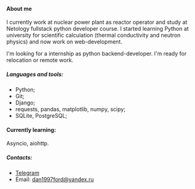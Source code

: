 #### About me
  I currently work at nuclear power plant as reactor operator and study at Netology fullstack python developer course. I started learning Python at university for scientific calculation (thermal conductivity and neutron physics) and now work on web-development. 
  
  I'm looking for a internship as python backend-developer. I'm ready for relocation or remote work. 

##### Languages and tools:
- Python;
- Git;
- Django;
- requests, pandas, matplotlib, numpy, scipy;
- SQLite, PostgreSQL;

#### Currently learning: 
  Asyncio, aiohttp.

##### Contacts:
- [Telegram](https://t.me/vladimir_danilov97)
- Email: dan1997ford@yandex.ru 

